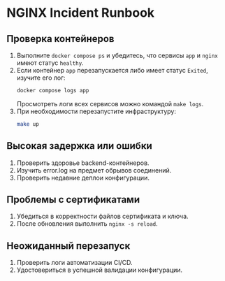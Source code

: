 # NGINX Incident Runbook

## Проверка контейнеров
1. Выполните `docker compose ps` и убедитесь, что сервисы `app` и `nginx` имеют
   статус `healthy`.
2. Если контейнер `app` перезапускается либо имеет статус `Exited`, изучите его
   лог:
   ```bash
   docker compose logs app
   ```
   Просмотреть логи всех сервисов можно командой `make logs`.
3. При необходимости перезапустите инфраструктуру:
   ```bash
   make up
   ```

## Высокая задержка или ошибки
1. Проверить здоровье backend-контейнеров.
2. Изучить error.log на предмет обрывов соединений.
3. Проверить недавние деплои конфигурации.

## Проблемы с сертификатами
1. Убедиться в корректности файлов сертификата и ключа.
2. После обновления выполнить `nginx -s reload`.

## Неожиданный перезапуск
1. Проверить логи автоматизации CI/CD.
2. Удостовериться в успешной валидации конфигурации.
